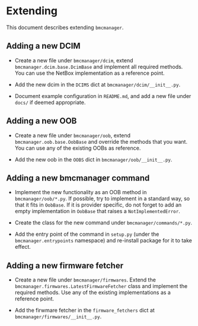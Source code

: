 # Extending

This document describes extending `bmcmanager`.

## Adding a new DCIM

- Create a new file under `bmcmanager/dcim`, extend `bmcmanager.dcim.base.DcimBase` and implement all required methods. You can use the NetBox implementation as a reference point.

- Add the new dcim in the `DCIMS` dict at `bmcmanager/dcim/__init__.py`.

- Document example configuration in `README.md`, and add a new file under `docs/` if deemed appropriate.

## Adding a new OOB

- Create a new file under `bmcmanager/oob`, extend `bmcmanager.oob.base.OobBase` and override the methods that you want. You can use any of the existing OOBs as reference.

- Add the new oob in the `OOBS` dict in `bmcmanager/oob/__init__.py`.

## Adding a new bmcmanager command

- Implement the new functionality as an OOB method in `bmcmanager/oob/*.py`. If possible, try to implement in a standard way, so that it fits in `OobBase`. If it is provider specific, do not forget to add an empty implementation in `OobBase` that raises a `NotImplementedError`.

- Create the class for the new command under `bmcmanager/commands/*.py`.

- Add the entry point of the command in `setup.py` (under the `bmcmanager.entrypoints` namespace) and re-install package for it to take effect.

## Adding a new firmware fetcher

- Create a new file under `bmcmanager/firmwares`. Extend the `bmcmanager.firmwares.LatestFirmwareFetcher` class and implement the required methods. Use any of the existing implementations as a reference point.

- Add the firwmare fetcher in the `firmware_fetchers` dict at `bmcmanager/firmwares/__init__.py`.

